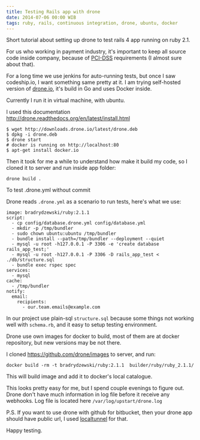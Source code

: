 ```yaml
---
title: Testing Rails app with drone
date: 2014-07-06 00:00 WIB
tags: ruby, rails, continuous integration, drone, ubuntu, docker
---
```


Short tutorial about setting up drone to test rails 4 app running on ruby 2.1.

For us who working in payment industry, it's important to keep all source code inside company, because of [PCI-DSS](http://en.wikipedia.org/wiki/Payment_Card_Industry_Data_Security_Standard) requirements (I almost sure about that).

For a long time we use jenkins for auto-running tests, but once I saw codeship.io, I want something same pretty at it. I am trying self-hosted version of [drone.io](https://github.com/drone/drone), it's build in Go and uses Docker inside.

Currently I run it in virtual machine, with ubuntu.

I used this documentation http://drone.readthedocs.org/en/latest/install.html

    $ wget http://downloads.drone.io/latest/drone.deb
    $ dpkg -i drone.deb
    $ drone start
    # docker is running on http://localhost:80
    $ apt-get install docker.io

Then it took for me a while to understand how make it build my code, so I cloned it to server and run inside app folder:

    drone build .
 
To test .drone.yml without commit


Drone reads `.drone.yml` as a scenario to run tests, here's what we use:

    image: bradrydzewski/ruby:2.1.1
    script:
      - cp config/database.drone.yml config/database.yml
      - mkdir -p /tmp/bundler
      - sudo chown ubuntu:ubuntu /tmp/bundler
      - bundle install --path=/tmp/bundler --deployment --quiet
      - mysql -u root -h127.0.0.1 -P 3306 -e 'create database rails_app_test;'
      - mysql -u root -h127.0.0.1 -P 3306 -D rails_app_test < ./db/structure.sql
      - bundle exec rspec spec
    services:
      - mysql
    cache:
      - /tmp/bundler
    notify:
      email:
        recipients:
          - our.team.emails@example.com


In our project use plain-sql `structure.sql` because some things not working well with `schema.rb`, and it easy to setup testing environment.

Drone use own images for docker to build, most of them are at docker repository, but new versions may be not there.

I cloned https://github.com/drone/images to server, and run:

    docker build -rm -t bradrydzewski/ruby:2.1.1  builder/ruby/ruby_2.1.1/

This will build image and add it to docker's local catalogue.

This looks pretty easy for me, but I spend couple evenings to figure out. Drone don't have much information in log file before it receive any webhooks. Log file is located here `/var/log/upstart/drone.log`

P.S. If you want to use drone with github for bitbucket, then your drone app should have public url, I used [localtunnel](https://www.npmjs.org/package/localtunnel) for that.

Happy testing.